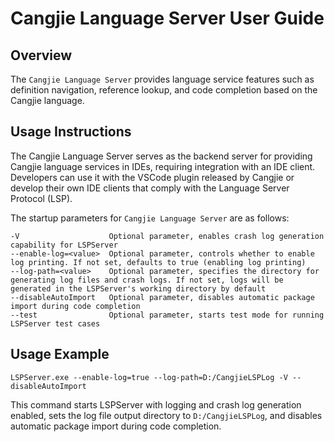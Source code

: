 # Cangjie Language Server User Guide

## Overview

The `Cangjie Language Server` provides language service features such as definition navigation, reference lookup, and code completion based on the Cangjie language.

## Usage Instructions

The Cangjie Language Server serves as the backend server for providing Cangjie language services in IDEs, requiring integration with an IDE client. Developers can use it with the VSCode plugin released by Cangjie or develop their own IDE clients that comply with the Language Server Protocol (LSP).

The startup parameters for `Cangjie Language Server` are as follows:

```shell
-V                    Optional parameter, enables crash log generation capability for LSPServer  
--enable-log=<value>  Optional parameter, controls whether to enable log printing. If not set, defaults to true (enabling log printing)  
--log-path=<value>    Optional parameter, specifies the directory for generating log files and crash logs. If not set, logs will be generated in the LSPServer's working directory by default  
--disableAutoImport   Optional parameter, disables automatic package import during code completion  
--test                Optional parameter, starts test mode for running LSPServer test cases  
```

## Usage Example

```shell
LSPServer.exe --enable-log=true --log-path=D:/CangjieLSPLog -V --disableAutoImport
```

This command starts LSPServer with logging and crash log generation enabled, sets the log file output directory to `D:/CangjieLSPLog`, and disables automatic package import during code completion.